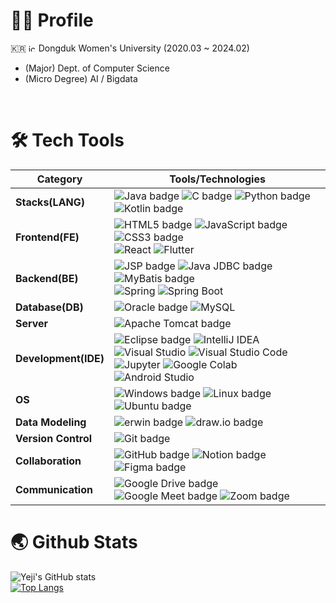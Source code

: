# 👩‍💼 Profile
🇰🇷 <img src="https://i.namu.wiki/i/3fctgvIm76Anf0RaZ1dMCwnTrSYf9o5TSiQW2JaCj5FNDrMbJ0HgIiLAJc5OImkYKFVE5QTia2iDtoVu-uVrKnFe4Y59wmpaDjMSIkbGaPMCRwdOzAonwfw5ElHetgxUJXMZ_pyIUTzghk0vedcDqQ.svg" alt="icon" width="12" height="12"> Dongduk Women's University (2020.03 ~ 2024.02)
- (Major) Dept. of Computer Science
- (Micro Degree) AI / Bigdata <br/>
<br/>

# 🛠️ Tech Tools

| **Category**       | **Tools/Technologies**                                                                                                                                                      |
|--------------------|-----------------------------------------------------------------------------------------------------------------------------------------------------------------------------|
| **Stacks(LANG)**         | ![Java badge](https://img.shields.io/badge/Java-FFFFFF?style=flat-square&logo=OpenJDK&logoColor=black) ![C badge](https://img.shields.io/badge/C-A8B9CC?style=flat-square&logo=C&logoColor=black) ![Python badge](https://img.shields.io/badge/Python-3776AB?style=flat-square&logo=Python&logoColor=white) ![Kotlin badge](https://img.shields.io/badge/Kotlin-0095D5?style=flat-square&logo=Kotlin&logoColor=white) |
| **Frontend(FE)**       | ![HTML5 badge](https://img.shields.io/badge/HTML5-E34F26?style=flat-square&logo=HTML5&logoColor=white) ![JavaScript badge](https://img.shields.io/badge/JavaScript-F7DF1E?style=flat-square&logo=JavaScript&logoColor=black) ![CSS3 badge](https://img.shields.io/badge/CSS3-1572B6?style=flat-square&logo=CSS3&logoColor=white)<br/> ![React](https://img.shields.io/badge/React-61DAFB?style=flat-square&logo=React&logoColor=white)  ![Flutter](https://img.shields.io/badge/Flutter-02569B?style=flat-square&logo=Flutter&logoColor=white) |
| **Backend(BE)**        | ![JSP badge](https://img.shields.io/badge/JSP-007396?style=flat-square&logo=java&logoColor=white) ![Java JDBC badge](https://img.shields.io/badge/Java%20JDBC-007396?style=flat-square&logo=Java&logoColor=white) ![MyBatis badge](https://img.shields.io/badge/MyBatis-35A69E?style=flat-square&logo=MyBatis&logoColor=white) <br/> ![Spring](https://img.shields.io/badge/Spring-6DB33F?style=flat-square&logo=Spring&logoColor=white) ![Spring Boot](https://img.shields.io/badge/Spring%20Boot-6DB33F?style=flat-square&logo=Spring%20Boot&logoColor=white) |
| **Database(DB)**   | ![Oracle badge](https://img.shields.io/badge/Oracle-F80000?style=flat-square&logo=Oracle&logoColor=white) ![MySQL](https://img.shields.io/badge/MySQL-4479A1?style=flat-square&logo=MySQL&logoColor=white) |
| **Server**         | ![Apache Tomcat badge](https://img.shields.io/badge/Apache%20Tomcat-F8DC75?style=flat-square&logo=Apache%20Tomcat&logoColor=black)|
| **Development(IDE)**| ![Eclipse badge](https://img.shields.io/badge/Eclipse-2C2255?style=flat-square&logo=Eclipse&logoColor=white) ![IntelliJ IDEA](https://img.shields.io/badge/IntelliJ%20IDEA-000000?style=flat-square&logo=IntelliJ%20IDEA&logoColor=white) <br/> ![Visual Studio](https://img.shields.io/badge/Visual%20Studio-5C2D91?style=flat-square&logo=Visual%20Studio&logoColor=white) ![Visual Studio Code](https://img.shields.io/badge/Visual%20Studio%20Code-007ACC?style=flat-square&logo=Visual%20Studio%20Code&logoColor=white) <br/> ![Jupyter](https://img.shields.io/badge/Jupyter-F37626?style=flat-square&logo=Jupyter&logoColor=white) ![Google Colab](https://img.shields.io/badge/Google%20Colab-F9AB00?style=flat-square&logo=Google%20Colab&logoColor=white) <br/>![Android Studio](https://img.shields.io/badge/Android%20Studio-3DDC84?style=flat-square&logo=Android%20Studio&logoColor=white) |
| **OS**              | ![Windows badge](https://img.shields.io/badge/Windows-0078D6?style=flat-square&logo=Windows&logoColor=white) ![Linux badge](https://img.shields.io/badge/Linux-FCC624?style=flat-square&logo=Linux&logoColor=black) ![Ubuntu badge](https://img.shields.io/badge/Ubuntu-E95420?style=flat-square&logo=Ubuntu&logoColor=white) |
| **Data Modeling**  | ![erwin badge](https://img.shields.io/badge/erwin-007DB8?style=flat-square&logoColor=white) ![draw.io badge](https://img.shields.io/badge/draw.io-FF9900?style=flat-square&logo=diagrams.net&logoColor=white) |
| **Version Control**  | ![Git badge](https://img.shields.io/badge/Git-F05032?style=flat-square&logo=Git&logoColor=white) |
| **Collaboration**  | ![GitHub badge](https://img.shields.io/badge/GitHub-181717?style=flat-square&logo=GitHub&logoColor=white) ![Notion badge](https://img.shields.io/badge/Notion-000000?style=flat-square&logo=Notion&logoColor=white) ![Figma badge](https://img.shields.io/badge/Figma-F24E1E?style=flat-square&logo=Figma&logoColor=white)|
| **Communication**  | ![Google Drive badge](https://img.shields.io/badge/Google%20Drive-4285F4?style=flat-square&logo=Google%20Drive&logoColor=white) ![Google Meet badge](https://img.shields.io/badge/Google%20Meet-32A350?style=flat-square&logo=Google%20Meet&logoColor=white) ![Zoom badge](https://img.shields.io/badge/Zoom-2D8CFF?style=flat-square&logo=Zoom&logoColor=white) |





# 🌏 Github Stats
![Yeji's GitHub stats](https://github-readme-stats.vercel.app/api?username=Li5ht&show_icons=true&theme=omni)<br/>
[![Top Langs](https://github-readme-stats.vercel.app/api/top-langs/?username=Li5ht&layout=compact&langs_count=5&theme=dark&hide=c%23)](https://github.com/Li5ht/github-readme-stats)


